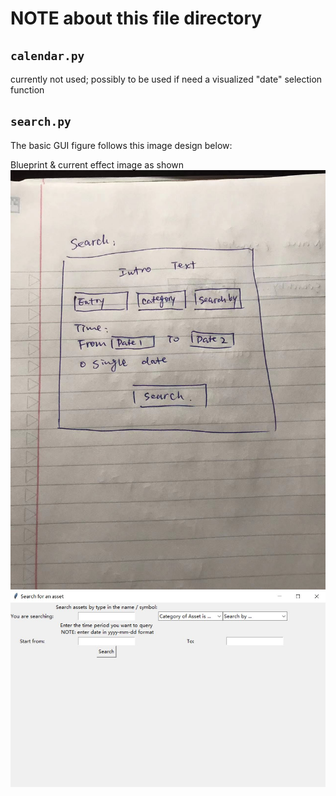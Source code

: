 # NOTE about this file directory

## `calendar.py`
currently not used; possibly to be used if need a visualized "date" selection function

## `search.py`
The basic GUI figure follows this image design below:

Blueprint & current effect image as shown
![image_1](./design_blueprint/search_draftPrint.jpg)
![image_2](./design_blueprint/search_currentEffectImage.JPG)